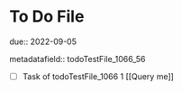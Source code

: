 # To Do File

due:: 2022-09-05

metadatafield:: todoTestFile_1066_56

- [ ] Task of todoTestFile_1066 1 [[Query me]]
